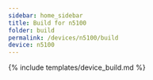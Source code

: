 ```yaml
---
sidebar: home_sidebar
title: Build for n5100
folder: build
permalink: /devices/n5100/build
device: n5100
---
```

{% include templates/device_build.md %}

